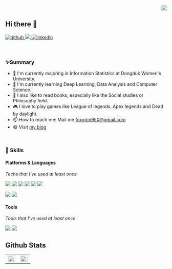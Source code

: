 <div align="right">
<img src="https://komarev.com/ghpvc/?username=hongbi-lee&style=flat-square&color=blueviolet" align="right" />
</div>

<br/>

## Hi there 👋
<p>
  <a href="https://github.com/hongbi-lee" target="_blank">
    <img src=https://img.shields.io/badge/github-%2324292e.svg?&style=for-the-badge&logo=github&logoColor=white alt=github style="margin-bottom: 5px;" />
  </a>
  <a href="https://soy3on.tistory.com/" target="_blank">
     <img src="https://img.shields.io/badge/Tistory-000000?style=for-the-badge&logo=Tistory&logoColor=white alt=tistory style="margin-bottom: 5px"/>
  </a>
  <a href="https://linkedin.com/in/soyeon-lee-77a267220/" target="_blank">
    <img src=https://img.shields.io/badge/linkedin-%231E77B5.svg?&style=for-the-badge&logo=linkedin&logoColor=white alt=linkedin style="margin-bottom: 5px;" />
  </a>

</p>

<br>

<!-- 
### 💫 Experience
- **OSS** - Lead Mentee, Open Source Contribution Academy(Aug 2021 ~)

<br>
-->

### ✨Summary
- 🌱 I'm currently majoring in Information Statistics at Dongduk Women's University. <br />
- 📖 I'm currently learning Deep Learning, Data Analysis and Computer Science.
- 👀 I also like to read books, especially like the Social studies or Philosophy field.
- 🎮 I love to play games like League of legends, Apex legends and Dead by daylight.
- 📫 How to reach me: Mail me foxgirin950@gmail.com <br />
- 😄 Visit [my blog](https://soy3on.tistory.com/)

<br>

### 💪 Skills
#### Platforms & Languages
*Techs that I've used at least once*
<p>
  <img src="https://img.shields.io/badge/C-A8B9CC?style=flat-square&logo=C&logoColor=black"/>
  <img src="https://img.shields.io/badge/JAVA-007396?style=flat-square&logo=JAVA&logoColor=white"/>
  <img src="https://img.shields.io/badge/Python-3776AB?style=flat-square&logo=Python&logoColor=white"/>
  <img src="https://img.shields.io/badge/JavaScript-F7DF1E?style=flat-square&logo=Javascript&logoColor=black"/>     
  <img src="https://img.shields.io/badge/Vue.js-4FC08D?style=flat-square&logo=Vue.js&logoColor=white"/>
  <img src="https://img.shields.io/badge/R-276DC3?style=flat-square&logo=R&logoColor=white"/>
</p>
<p>
  <img src="https://img.shields.io/badge/Flask-000000?style=flat-square&logo=Flask&logoColor=white"/>     
  <img src="https://img.shields.io/badge/Django-092E20?style=flat-square&logo=Django&logoColor=white"/>
  
</p>
                                                                                                     

#### Tools
*Tools that I've used at least once*                                                                                                  
<p>
  <img src="https://img.shields.io/badge/Git-F05032?style=flat-square&logo=Git&logoColor=white"/>
  <img src="https://img.shields.io/badge/IntelliJ IDEA-000000?style=flat-square&logo=IntelliJIDEA&logoColor=#276DC3"/>
</p>

## Github Stats  
<table><tr><td valign="top" width="50%">

<img src="https://github-readme-stats.vercel.app/api?username=hongbi-lee&show_icons=true&count_private=true&hide_border=true" align="left" style="width: 100%" />

</td><td valign="top" width="50%">

<img src="https://github-readme-stats.vercel.app/api/top-langs/?username=hongbi-lee&hide_border=true&layout=compact" align="left" style="width: 100%" />

</td></tr></table>  

<br/> 

<!--
**hongbi-lee/hongbi-lee** is a ✨ _special_ ✨ repository because its `README.md` (this file) appears on your GitHub profile.

Here are some ideas to get you started:

- 🔭 I’m currently working on ...

- 👯 I’m looking to collaborate on ...
- 🤔 I’m looking for help with ...
- 💬 Ask me about ...
- 😄 Pronouns: ...
- ⚡ Fun fact: ...
-->
